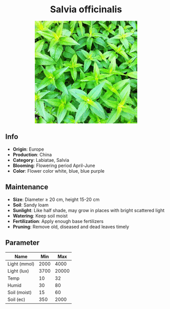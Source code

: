 <h1 align='center'>Salvia officinalis</h1>
<p align="center">
    <img 
        align='center'
        width='320'
        src="../images/salvia officinalis.png" 
        alt='Salvia officinalis' />
</p>

## Info

 - **Origin**: Europe
 - **Production**: China
 - **Category**: Labiatae, Salvia
 - **Blooming**: Flowering period April-June
 - **Color**: Flower color white, blue, blue purple

## Maintenance

 - **Size**: Diameter ≥ 20 cm, height 15-20 cm
 - **Soil**: Sandy loam
 - **Sunlight**: Like half shade, may grow in places with bright scattered light
 - **Watering**: Keep soil moist
 - **Fertilization**: Apply enough base fertilizers
 - **Pruning**: Remove old, diseased and dead leaves timely

## Parameter

| Name         | Min  | Max   |
|--------------|------|-------|
| Light (mmol) | 2000 | 4000  |
| Light (lux)  | 3700 | 20000 |
| Temp         | 10    | 32    |
| Humid        | 30   | 80    |
| Soil (moist) | 15   | 60    |
| Soil (ec)    | 350  | 2000  |